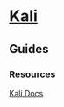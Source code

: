 # [Kali](https://www.kali.org)

## Guides

### Resources

[Kali Docs](https://www.kali.org/docs/)



